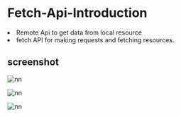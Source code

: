 # Fetch-Api-Introduction
<li>Remote Api to get data from local resource</li>
<li> fetch API for making requests and fetching resources.</li>

## screenshot

![nn](https://user-images.githubusercontent.com/12325386/29961122-0119f0e6-8f31-11e7-9e5a-bc8e99794ed6.JPG)

![nn](https://user-images.githubusercontent.com/12325386/29961170-4311fb60-8f31-11e7-874f-15610e8cb221.JPG)


![nn](https://user-images.githubusercontent.com/12325386/29961242-8a9a6800-8f31-11e7-9f11-f8b55d40f0a5.JPG)

